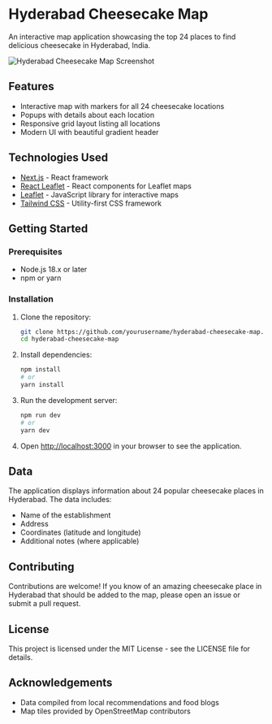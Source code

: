 # Hyderabad Cheesecake Map

An interactive map application showcasing the top 24 places to find delicious cheesecake in Hyderabad, India.

![Hyderabad Cheesecake Map Screenshot](screenshot.png)

## Features

- Interactive map with markers for all 24 cheesecake locations
- Popups with details about each location
- Responsive grid layout listing all locations
- Modern UI with beautiful gradient header

## Technologies Used

- [Next.js](https://nextjs.org/) - React framework
- [React Leaflet](https://react-leaflet.js.org/) - React components for Leaflet maps
- [Leaflet](https://leafletjs.com/) - JavaScript library for interactive maps
- [Tailwind CSS](https://tailwindcss.com/) - Utility-first CSS framework

## Getting Started

### Prerequisites

- Node.js 18.x or later
- npm or yarn

### Installation

1. Clone the repository:
   ```bash
   git clone https://github.com/yourusername/hyderabad-cheesecake-map.git
   cd hyderabad-cheesecake-map
   ```

2. Install dependencies:
   ```bash
   npm install
   # or
   yarn install
   ```

3. Run the development server:
   ```bash
   npm run dev
   # or
   yarn dev
   ```

4. Open [http://localhost:3000](http://localhost:3000) in your browser to see the application.

## Data

The application displays information about 24 popular cheesecake places in Hyderabad. The data includes:

- Name of the establishment
- Address
- Coordinates (latitude and longitude)
- Additional notes (where applicable)

## Contributing

Contributions are welcome! If you know of an amazing cheesecake place in Hyderabad that should be added to the map, please open an issue or submit a pull request.

## License

This project is licensed under the MIT License - see the LICENSE file for details.

## Acknowledgements

- Data compiled from local recommendations and food blogs
- Map tiles provided by OpenStreetMap contributors
